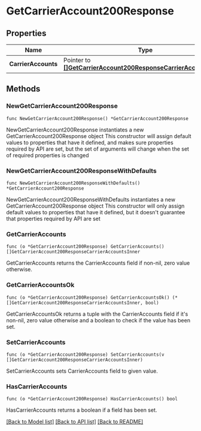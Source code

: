 # GetCarrierAccount200Response

## Properties

Name | Type | Description | Notes
------------ | ------------- | ------------- | -------------
**CarrierAccounts** | Pointer to [**[]GetCarrierAccount200ResponseCarrierAccountsInner**](GetCarrierAccount200ResponseCarrierAccountsInner.md) |  | [optional] 

## Methods

### NewGetCarrierAccount200Response

`func NewGetCarrierAccount200Response() *GetCarrierAccount200Response`

NewGetCarrierAccount200Response instantiates a new GetCarrierAccount200Response object
This constructor will assign default values to properties that have it defined,
and makes sure properties required by API are set, but the set of arguments
will change when the set of required properties is changed

### NewGetCarrierAccount200ResponseWithDefaults

`func NewGetCarrierAccount200ResponseWithDefaults() *GetCarrierAccount200Response`

NewGetCarrierAccount200ResponseWithDefaults instantiates a new GetCarrierAccount200Response object
This constructor will only assign default values to properties that have it defined,
but it doesn't guarantee that properties required by API are set

### GetCarrierAccounts

`func (o *GetCarrierAccount200Response) GetCarrierAccounts() []GetCarrierAccount200ResponseCarrierAccountsInner`

GetCarrierAccounts returns the CarrierAccounts field if non-nil, zero value otherwise.

### GetCarrierAccountsOk

`func (o *GetCarrierAccount200Response) GetCarrierAccountsOk() (*[]GetCarrierAccount200ResponseCarrierAccountsInner, bool)`

GetCarrierAccountsOk returns a tuple with the CarrierAccounts field if it's non-nil, zero value otherwise
and a boolean to check if the value has been set.

### SetCarrierAccounts

`func (o *GetCarrierAccount200Response) SetCarrierAccounts(v []GetCarrierAccount200ResponseCarrierAccountsInner)`

SetCarrierAccounts sets CarrierAccounts field to given value.

### HasCarrierAccounts

`func (o *GetCarrierAccount200Response) HasCarrierAccounts() bool`

HasCarrierAccounts returns a boolean if a field has been set.


[[Back to Model list]](../README.md#documentation-for-models) [[Back to API list]](../README.md#documentation-for-api-endpoints) [[Back to README]](../README.md)


